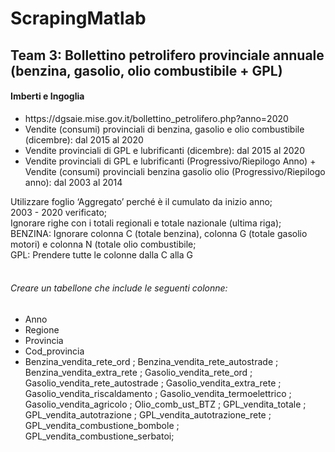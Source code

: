 # ScrapingMatlab

<body>
  <h2>Team 3: Bollettino petrolifero provinciale annuale (benzina, gasolio, olio combustibile + GPL)</h2>
  <h4>Imberti e Ingoglia</h4>
  
  <p>
  <ul>
    <li>https://dgsaie.mise.gov.it/bollettino_petrolifero.php?anno=2020</li>
    <li>Vendite (consumi) provinciali di benzina, gasolio e olio combustibile (dicembre): dal 2015 al 2020</li>
    <li>Vendite provinciali di GPL e lubrificanti (dicembre): dal 2015 al 2020</li>
    <li>Vendite provinciali di GPL e lubrificanti (Progressivo/Riepilogo Anno) + Vendite (consumi) provinciali benzina gasolio olio (Progressivo/Riepilogo anno):         dal 2003 al 2014</li>
  </ul>
  </p>
  
  <p>
  Utilizzare foglio ‘Aggregato’ perché è il cumulato da inizio anno;<br>
  2003 - 2020 verificato;<br>
  Ignorare righe con i totali regionali e totale nazionale (ultima riga);<br>
  BENZINA: Ignorare colonna C (totale benzina), colonna G (totale gasolio motori) e colonna N (totale olio combustibile;<br>
  GPL: Prendere tutte le colonne dalla C alla G<br><br>
  
  <h6>Creare un tabellone che include le seguenti colonne:</h6>
  <ul>
    <li>Anno</li>
  <li>Regione</li>
  <li>Provincia</li>
  <li>Cod_provincia</li>
  <li>Benzina_vendita_rete_ord ; Benzina_vendita_rete_autostrade ; Benzina_vendita_extra_rete ; Gasolio_vendita_rete_ord ; Gasolio_vendita_rete_autostrade ; Gasolio_vendita_extra_rete ; Gasolio_vendita_riscaldamento ; Gasolio_vendita_termoelettrico ; Gasolio_vendita_agricolo ; Olio_comb_ust_BTZ ; GPL_vendita_totale ; GPL_vendita_autotrazione ; GPL_vendita_autotrazione_rete ; GPL_vendita_combustione_bombole ; GPL_vendita_combustione_serbatoi;</li>

  </ul>
  </p>
  
  </body>
